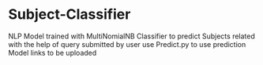 # Subject-Classifier
NLP Model trained with MultiNomialNB Classifier to predict Subjects related with the help of query submitted by user
use Predict.py to use prediction
Model links to be uploaded
